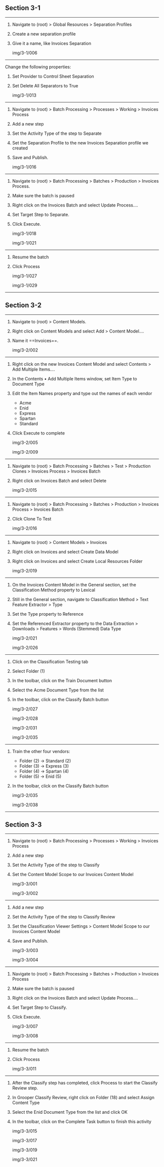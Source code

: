 ## Section 3-1
---
1. Navigate to (root) > Global Resources > Separation Profiles 
2. Create a new separation profile
3. Give it a name, like Invoices Separation

    img/3-1/006
---
Change the following properties:
1. Set Provider to Control Sheet Separation
2. Set Delete All Separators to True

    img/3-1/013
---
1. Navigate to (root) > Batch Processing > Processes > Working > Invoices Process
2. Add a new step
3. Set the Activity Type of the step to Separate
4. Set the Separation Profile to the new Invoices Separation profile we created
5. Save and Publish.

    img/3-1/016
---
1. Navigate to (root) > Batch Processing > Batches > Production > Invoices Process.
2. Make sure the batch is paused
3. Right click on the Invoices Batch and select Update Process….
4. Set Target Step to Separate.
5. Click Execute.

    img/3-1/018
    
    img/3-1/021
---
1. Resume the batch
2. Click Process

    img/3-1/027
    
    img/3-1/029
---
## Section 3-2
---
1. Navigate to (root) > Content Models.
2. Right click on Content Models and select Add > Content Model….
3. Name it ==Invoices==.

    img/3-2/002
---
1. Right click on the new Invoices Content Model and select Contents > Add Multiple Items….
2. In the Contents • Add Multiple Items window, set Item Type to Document Type
3. Edit the Item Names property and type out the names of each vendor
    - Acme
    - Enid
    - Express
    - Spartan
    - Standard
4. Click Execute to complete
    
    img/3-2/005

    img/3-2/009
---
1. Navigate to (root) > Batch Processing > Batches > Test > Production Clones > Invoices Process > Invoices Batch
2. Right click on Invoices Batch and select Delete

    img/3-2/015
---
1. Navigate to (root) > Batch Processing > Batches > Production > Invoices Process > Invoices Batch
2. Click Clone To Test

    img/3-2/016
---
1. Navigate to (root) > Content Models > Invoices
2. Right click on Invoices and select Create Data Model
3. Right click on Invoices and select Create Local Resources Folder

    img/3-2/019
---
1. On the Invoices Content Model in the General section, set the Classification Method property to Lexical
2. Still in the General section, navigate to Classification Method > Text Feature Extractor > Type
3. Set the Type property to Reference
4. Set the Referenced Extractor property to the Data Extraction > Downloads > Features > Words (Stemmed) Data Type

    img/3-2/021

    img/3-2/026
---
1. Click on the Classification Testing tab
2. Select Folder (1)
3. In the toolbar, click on the Train Document button
4. Select the Acme Document Type from the list
5. In the toolbar, click on the Classify Batch button

    img/3-2/027

    img/3-2/028

    img/3-2/031

    img/3-2/035
---
1. Train the other four vendors:
    - Folder (2) -> Standard (2)
    - Folder (3) -> Express (3)
    - Folder (4) -> Spartan (4)
    - Folder (5) -> Enid (5)
2. In the toolbar, click on the Classify Batch button

    img/3-2/035

    img/3-2/038
---
## Section 3-3
---
1. Navigate to (root) > Batch Processing > Processes > Working > Invoices Process
2. Add a new step
3. Set the Activity Type of the step to Classify
4. Set the Content Model Scope to our Invoices Content Model

    img/3-3/001

    img/3-3/002
---
1. Add a new step
2. Set the Activity Type of the step to Classify Review
3. Set the Classification Viewer Settings > Content Model Scope to our Invoices Content Model
4. Save and Publish.

    img/3-3/003

    img/3-3/004
---
1. Navigate to (root) > Batch Processing > Batches > Production > Invoices Process
2. Make sure the batch is paused
3. Right click on the Invoices Batch and select Update Process….
4. Set Target Step to Classify.
5. Click Execute.

    img/3-3/007

    img/3-3/008
---
1. Resume the batch
2. Click Process

    img/3-3/011
---
1. After the Classify step has completed, click Process to start the Classify Review step.
2. In Grooper Classify Review, right click on Folder (18) and select Assign Content Type
3. Select the Enid Document Type from the list and click OK
4. In the toolbar, click on the Complete Task button to finish this activity

    img/3-3/015

    img/3-3/017

    img/3-3/019

    img/3-3/021